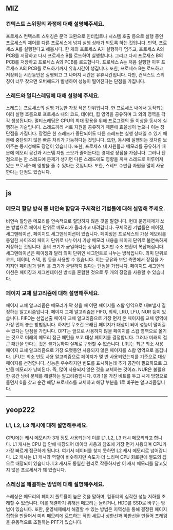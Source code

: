 ## MIZ

### 컨텍스트 스위칭의 과정에 대해 설명해주세요.

프로세스 컨텍스트 스위칭은 문맥 교환으로 인터럽트나 시스템 호출 등으로 실행 중인 프로세스의 제어를 다른 프로세스에 넘겨 실행 상태가 되도록 하는 것입니다. 만약, 프로세스 A를 실행한다고 해봅시다. 한 개의 프로세스 A가 실행하다 멈추고, 프로세스 A의 PCB를 저장하고 다시 프로세스 B를 로드하여 실행합니다. 그리고 다시 프로세스 B의 PCB를 저장하고 프로세스 A의 PCB를 로드합니다. 프로세스 A는 처음 실행한 이후 프로세스 A의 PCB를 로드하기까지 유휴시간이 생깁니다. 또한, 프로세스 B는 로드하고 저장되는 시간동안은 실행되고 그 나머지 시간은 유휴시간입니다. 다만, 컨택스트 스위칭이 너무 잦으면 오버헤드가 발생하여 성능이 떨어진다는 단점을 가집니다.

### 스레드와 멀티스레딩에 대해 설명해 주세요.

스레드는 프로세스의 실행 가능한 가장 작은 단위입니다. 한 프로세스 내에서 동작되는 여러 실행 흐름으로 프로세스 내의 코드, 데이터, 힙 영역을 공유하며 그 외의 영역을 각각 생성됩니다. 멀티스레딩은 CPU의 최대 활용을 위해 프로그램의 둘 이상을 동시에 실행하는 기술입니다. 스레드끼리 서로 자원을 공유하기 때문에 효율성이 높으나 이는 장단점을 가집니다. 장점은 한 스레드가 중단되어도 다른 스레드는 실행 상태일 수 있기 때문에 중단되지 않은 빠른 처리가 가능하다는 것입니다. 또한, 동시에 실행되는 것처럼 보여주는 동시성에도 장점이 있습니다. 또한, 프로세스 내 자원들과 메모리를 공유하기 때문에 메모리 공간과 시스템 자원 소모가 줄어든다는 경제성 장점을 가집니다. 그러나 단점으로는 한 스레드에 문제가 생기면 다른 스레드에도 영향을 끼쳐 스레드로 이루어져 있는 프로세스에 영향을 줄 수 있다는 것입니다. 또한, 스레드 수만큼 자원을 많이 사용한다는 단점도 있습니다.

---

## js

### 메모리 할당 방식 중 비연속 할당과 구체적인 기법들에 대해 설명해 주세요.

비연속 할당은 메모리를 연속적으로 할당하지 않은 것을 말합니다. 현대 운영체제가 쓰는 방법으로 페이지 단위로 메모리가 올라가고 내려갑니다. 구체적인 기법들은 페이징, 세그멘테이션, 페이지드 세그멘테이션이 있습니다. 페이징은 프로세스의 가상 메모리를 동일한 사이즈의 페이지 단위로 나누어서 가상 메모리 내용을 페이지 단위로 불연속하게 저장하는 것입니다. 홀의 크기가 균일하다는 장점이 있지만 주소 변환이 복잡해집니다. 세그멘테이션은 페이징과 달리 의미 단위인 세그먼트로 나누는 방식입니다. 의미 단위로 코드, 데이터, 스택, 힙 등을 사용할 수 있습니다. 이는 공유와 보안 측면에서 장점을 가지지만 페이징과 달리 홀 크기가 균일하지 않다는 단점을 가집니다. 페이지드 세그멘테이션은 페이징과 세그멘테이션 방식을 혼합한 것으로 두 개의 장점을 사용할 수 있습니다.

### 페이지 교체 알고리즘에 대해 설명해주세요.

페이지 교체 알고리즘은 메모리가 꽉 찼을 때 어떤 페이지를 스왑 영역으로 내보낼지 결정하는 알고리즘입니다. 페이지 교체 알고리즘은 FIFO, 최적, LRU, LFU, NUR 등이 있습니다. FIFO는 선입선출 페이지 교체 알고리즘으로 가장 먼저 온 페이지를 교체 영역에 가장 먼저 놓는 방법입니다. 하지만 무조건 오래된 페이지가 대상이 되어 성능이 떨어질 수 있다는 단점을 가집니다. OPT는 앞으로 사용하지 않을 페이지를 스왑 영역으로 옮기는 것으로 미래의 메모리 접근 패턴을 보고 대상 페이지를 결정합니다. 그러나 미래의 접근 패턴을 안다는 것은 불가능하여 실제로 구현할 수 없습니다. LRU는 최근 최소 사용 페이지 교체 알고리즘으로 가장 오랫동안 사용되지 않은 페이지를 스왑 영역으로 옮깁니다. LFU는 최소 빈도 사용 알고리즘으로 페이지가 몇 번 사용되었는지를 기준으로 대상 페이지를 선정합니다. 성능은 우수하지만 빈도를 표시하는데 추가 공간이 필요하므로 그만큼 메모리가 낭비된다. 즉, 많이 사용되지 않은 것을 교체하는 것이죠. NUR은 불필요한 공간 낭비 문제를 해결하는 알고리즘입니다. 0과 1을 가진 비트를 두고 시계 방향으로 돌면서 0을 찾고 순간 해당 프로세스를 교체하고 해당 부분을 1로 바꾸는 알고리즘입니다.

---

## yeop222

### L1, L2, L3 캐시에 대해 설명해주세요.

CPU에는 캐시 메모리가 3개 정도 사용되는데 이를 L1, L2, L3 캐시 메모리라고 합니다. L1 캐시는 CPU 칩 안에 내장되어 데이터 사용과 참조에 가장 먼저 사용되며 CPU가 가장 빠르게 접근하게 됩니다. 여기서 데이터를 찾지 못하면 L2 캐시 메모리로 넘어갑니다. L2 캐시는 L1 캐시와 역할이 비슷하지만 속도가 더 느리며 CPU 회로판에 별도의 칩으로 내장되어 있습니다. L3 캐시도 동일한 원리로 작동하지만 이 캐시 메모리를 달고있지 않은 프로세서가 꽤 있습니다.

### 스레싱을 해결하는 방법에 대해 설명해주세요.

스레싱은 메모리의 페이지 폴트율이 높은 것을 말하며, 컴퓨터의 심각한 성능 저하를 초래할 수 있습니다. 이를 해결하기 위해선 메모리는 늘리거나, HDD를 SSD로 바꾸는 방법이 있습니다. 또한, 운영체제에서 해결할 수 있는 방법은 지역성을 통해 결정된 페이지 집합을 만들어서 미리 메모리에 로드하는 작업 세트나 상한선과 하한선을 만들어 프레임을 유동적으로 조절하는 PFF가 있습니다.
